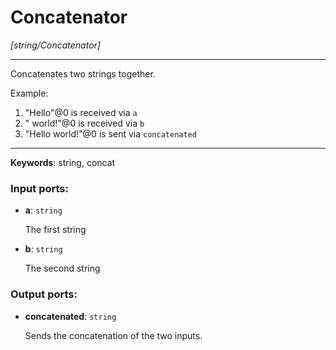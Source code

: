 # Concatenator

_[string/Concatenator]_

---

Concatenates two strings together.  
  
Example:  
  
1. "Hello"@0 is received via `a`  
2. " world!"@0 is received via `b`  
3. "Hello world!"@0 is sent via `concatenated`  

---

__Keywords__: string, concat

### Input ports:

* __a__: ` string `

    The first string


* __b__: ` string `

    The second string

### Output ports:

* __concatenated__: ` string `

    Sends the concatenation of the two inputs.

